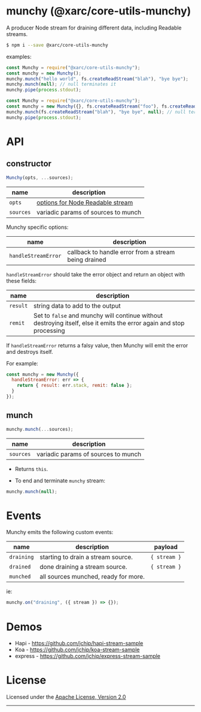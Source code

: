 # munchy (@xarc/core-utils-munchy)

A producer Node stream for draining different data, including Readable streams.

```bash
$ npm i --save @xarc/core-utils-munchy
```

examples:

```js
const Munchy = require("@xarc/core-utils-munchy");
const munchy = new Munchy();
munchy.munch("hello world", fs.createReadStream("blah"), "bye bye");
munchy.munch(null); // null terminates it
munchy.pipe(process.stdout);
```

```js
const Munchy = require("@xarc/core-utils-munchy");
const munchy = new Munchy({}, fs.createReadStream("foo"), fs.createReadStream("bar"));
munchy.munch(fs.createReadStream("blah"), "bye bye", null); // null terminates it
munchy.pipe(process.stdout);
```

# API

## constructor

```js
Munchy(opts, ...sources);
```

| name      | description                         |
| --------- | ----------------------------------- |
| `opts`    | [options for Node Readable stream]  |
| `sources` | variadic params of sources to munch |

Munchy specific options:

| name                | description                                          |
| ------------------- | ---------------------------------------------------- |
| `handleStreamError` | callback to handle error from a stream being drained |

`handleStreamError` should take the error object and return an object with these fields:

| name     | description                                                                                                          |
| -------- | -------------------------------------------------------------------------------------------------------------------- |
| `result` | string data to add to the output                                                                                     |
| `remit`  | Set to `false` and munchy will continue without destroying itself, else it emits the error again and stop processing |

If `handleStreamError` returns a falsy value, then Munchy will emit the error and destroys itself.

For example:

```js
const munchy = new Munchy({
  handleStreamError: err => {
    return { result: err.stack, remit: false };
  }
});
```

## munch

```js
munchy.munch(...sources);
```

| name      | description                         |
| --------- | ----------------------------------- |
| `sources` | variadic params of sources to munch |

- Returns `this`.

- To end and terminate `munchy` stream:

```js
munchy.munch(null);
```

# Events

Munchy emits the following custom events:

| name       | description                          | payload      |
| ---------- | ------------------------------------ | ------------ |
| `draining` | starting to drain a stream source.   | `{ stream }` |
| `drained`  | done draining a stream source.       | `{ stream }` |
| `munched`  | all sources munched, ready for more. |              |

ie:

```js
munchy.on("draining", ({ stream }) => {});
```

# Demos

- Hapi - <https://github.com/jchip/hapi-stream-sample>
- Koa - <https://github.com/jchip/koa-stream-sample>
- express - <https://github.com/jchip/express-stream-sample>

# License

Licensed under the [Apache License, Version 2.0](https://www.apache.org/licenses/LICENSE-2.0)

---

[options for node readable stream]: https://nodejs.org/api/stream.html#stream_new_stream_readable_options
